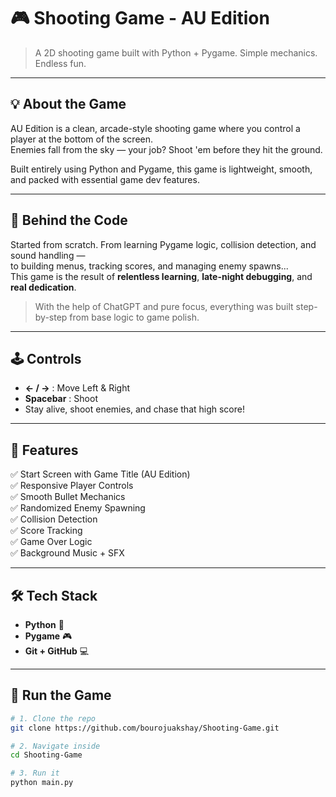 # 🎮 Shooting Game - AU Edition

> A 2D shooting game built with Python + Pygame. Simple mechanics. Endless fun.

---

## 💡 About the Game

AU Edition is a clean, arcade-style shooting game where you control a player at the bottom of the screen.  
Enemies fall from the sky — your job? Shoot 'em before they hit the ground.

Built entirely using Python and Pygame, this game is lightweight, smooth, and packed with essential game dev features.

---

## 🧠 Behind the Code

Started from scratch. From learning Pygame logic, collision detection, and sound handling —  
to building menus, tracking scores, and managing enemy spawns...  
This game is the result of **relentless learning**, **late-night debugging**, and **real dedication**.

> With the help of ChatGPT and pure focus, everything was built step-by-step from base logic to game polish.

---

## 🕹️ Controls

- **← / →** : Move Left & Right  
- **Spacebar** : Shoot  
- Stay alive, shoot enemies, and chase that high score!

---

## 🎯 Features

✅ Start Screen with Game Title (AU Edition)  
✅ Responsive Player Controls  
✅ Smooth Bullet Mechanics  
✅ Randomized Enemy Spawning  
✅ Collision Detection  
✅ Score Tracking  
✅ Game Over Logic  
✅ Background Music + SFX  

---

## 🛠️ Tech Stack

- **Python** 🐍  
- **Pygame** 🎮  
- **Git + GitHub** 💻

---

## 🚀 Run the Game

```bash
# 1. Clone the repo
git clone https://github.com/bourojuakshay/Shooting-Game.git

# 2. Navigate inside
cd Shooting-Game

# 3. Run it
python main.py
